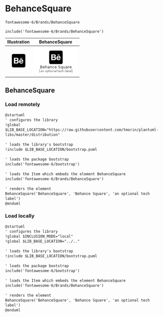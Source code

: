 # BehanceSquare


```text
fontawesome-6/Brands/BehanceSquare
```

```text
include('fontawesome-6/Brands/BehanceSquare')
```



| Illustration | BehanceSquare |
| :---: | :---: |
| ![illustration for Illustration](../../fontawesome-6/Brands/BehanceSquare.png) | ![illustration for BehanceSquare](../../fontawesome-6/Brands/BehanceSquare.Local.png) |




## BehanceSquare

### Load remotely
```plantuml
@startuml
' configures the library
!global $LIB_BASE_LOCATION="https://raw.githubusercontent.com/tmorin/plantuml-libs/master/distribution"

' loads the library's bootstrap
!include $LIB_BASE_LOCATION/bootstrap.puml

' loads the package bootstrap
include('fontawesome-6/bootstrap')

' loads the Item which embeds the element BehanceSquare
include('fontawesome-6/Brands/BehanceSquare')

' renders the element
BehanceSquare('BehanceSquare', 'Behance Square', 'an optional tech label')
@enduml
```

### Load locally
```plantuml
@startuml
' configures the library
!global $INCLUSION_MODE="local"
!global $LIB_BASE_LOCATION="../.."

' loads the library's bootstrap
!include $LIB_BASE_LOCATION/bootstrap.puml

' loads the package bootstrap
include('fontawesome-6/bootstrap')

' loads the Item which embeds the element BehanceSquare
include('fontawesome-6/Brands/BehanceSquare')

' renders the element
BehanceSquare('BehanceSquare', 'Behance Square', 'an optional tech label')
@enduml
```

